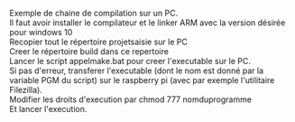 Exemple de chaine de compilation sur un PC.<br>
Il faut avoir installer le compilateur et le linker ARM avec la version désirée pour windows 10 <br>
Recopier tout le répertoire projetsaisie sur le PC <br>
Creer le répertoire build dans ce repertoire <br>
Lancer le script appelmake.bat pour creer l'executable sur le PC. <br>
Si pas d'erreur, transferer l'executable (dont le nom est donné par la variable PGM du script) sur le raspberry pi (avec par exemple l'utilitaire Filezilla).<br>
Modifier les droits d'execution par chmod 777 nomduprogramme<br>
Et lancer l'execution.<br>
